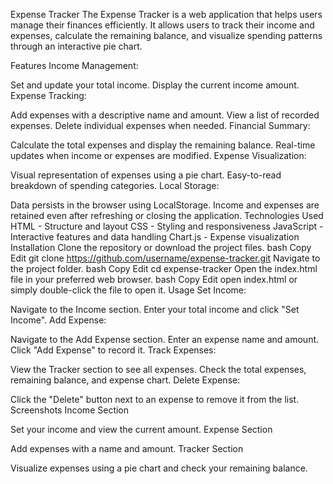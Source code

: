 Expense Tracker
The Expense Tracker is a web application that helps users manage their finances efficiently. It allows users to track their income and expenses, calculate the remaining balance, and visualize spending patterns through an interactive pie chart.

Features
Income Management:

Set and update your total income.
Display the current income amount.
Expense Tracking:

Add expenses with a descriptive name and amount.
View a list of recorded expenses.
Delete individual expenses when needed.
Financial Summary:

Calculate the total expenses and display the remaining balance.
Real-time updates when income or expenses are modified.
Expense Visualization:

Visual representation of expenses using a pie chart.
Easy-to-read breakdown of spending categories.
Local Storage:

Data persists in the browser using LocalStorage.
Income and expenses are retained even after refreshing or closing the application.
Technologies Used
HTML - Structure and layout
CSS - Styling and responsiveness
JavaScript - Interactive features and data handling
Chart.js - Expense visualization
Installation
Clone the repository or download the project files.
bash
Copy
Edit
git clone https://github.com/username/expense-tracker.git
Navigate to the project folder.
bash
Copy
Edit
cd expense-tracker
Open the index.html file in your preferred web browser.
bash
Copy
Edit
open index.html
or simply double-click the file to open it.
Usage
Set Income:

Navigate to the Income section.
Enter your total income and click "Set Income".
Add Expense:

Navigate to the Add Expense section.
Enter an expense name and amount.
Click "Add Expense" to record it.
Track Expenses:

View the Tracker section to see all expenses.
Check the total expenses, remaining balance, and expense chart.
Delete Expense:

Click the "Delete" button next to an expense to remove it from the list.
Screenshots
Income Section

Set your income and view the current amount.
Expense Section

Add expenses with a name and amount.
Tracker Section

Visualize expenses using a pie chart and check your remaining balance.
